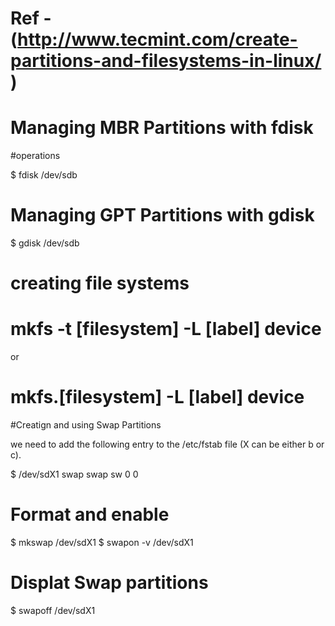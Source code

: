 
# Ref - (http://www.tecmint.com/create-partitions-and-filesystems-in-linux/ )

# Managing MBR Partitions with fdisk

#operations

$ fdisk /dev/sdb

# Managing GPT Partitions with gdisk 

$ gdisk /dev/sdb

# creating file systems

# mkfs -t [filesystem] -L [label] device
or
# mkfs.[filesystem] -L [label] device

#Creatign and using Swap Partitions

we need to add the following entry to the /etc/fstab file (X can be either b or c).

$ /dev/sdX1 swap swap sw 0 0 

# Format and enable

$ mkswap /dev/sdX1
$ swapon -v /dev/sdX1

# Displat Swap partitions

$ swapoff /dev/sdX1









